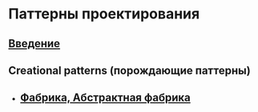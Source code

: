 # Паттерны проектирования

## [Введение](intro.md)

## Creational patterns (порождающие паттерны)

- ## [Фабрика, Абстрактная фабрика](fabric.md)
